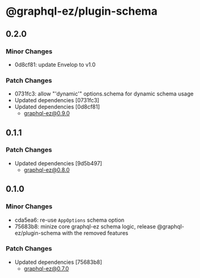 # @graphql-ez/plugin-schema

## 0.2.0

### Minor Changes

- 0d8cf81: update Envelop to v1.0

### Patch Changes

- 0731fc3: allow "'dynamic'" options.schema for dynamic schema usage
- Updated dependencies [0731fc3]
- Updated dependencies [0d8cf81]
  - graphql-ez@0.9.0

## 0.1.1

### Patch Changes

- Updated dependencies [9d5b497]
  - graphql-ez@0.8.0

## 0.1.0

### Minor Changes

- cda5ea6: re-use `AppOptions` schema option
- 75683b8: minize core graphql-ez schema logic, release @graphql-ez/plugin-schema with the removed features

### Patch Changes

- Updated dependencies [75683b8]
  - graphql-ez@0.7.0
